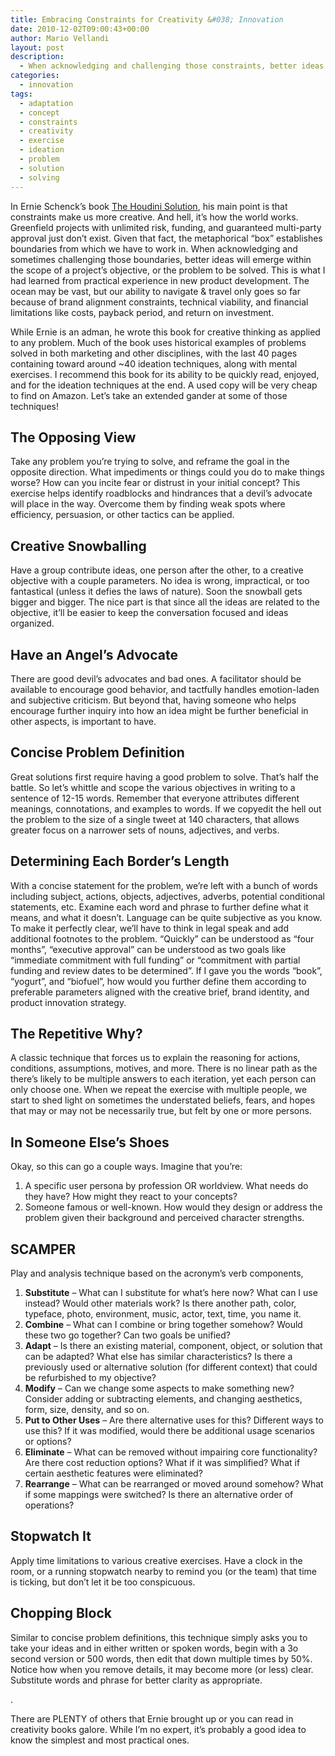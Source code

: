 ```yaml
---
title: Embracing Constraints for Creativity &#038; Innovation
date: 2010-12-02T09:00:43+00:00
author: Mario Vellandi
layout: post
description:
  - When acknowledging and challenging those constraints, better ideas will emerge within the scope of a project's objective, or the problem to be solved
categories:
  - innovation
tags:
  - adaptation
  - concept
  - constraints
  - creativity
  - exercise
  - ideation
  - problem
  - solution
  - solving
---
```

In Ernie Schenck&#8217;s book [The Houdini Solution](http://www.amazon.com/gp/product/007146204X?ie=UTF8&tag=melodinmarke-20&linkCode=as2&camp=1789&creative=390957&creativeASIN=007146204X), his main point is that constraints make us more creative. And hell, it&#8217;s how the world works. Greenfield projects with unlimited risk, funding, and guaranteed multi-party approval just don&#8217;t exist. Given that fact, the metaphorical &#8220;box&#8221; establishes boundaries from which we have to work in. When acknowledging and sometimes challenging those boundaries, better ideas will emerge within the scope of a project&#8217;s objective, or the problem to be solved. This is what I had learned from practical experience in new product development. The ocean may be vast, but our ability to navigate & travel only goes so far because of brand alignment constraints, technical viability, and financial limitations like costs, payback period, and return on investment.

While Ernie is an adman, he wrote this book for creative thinking as applied to any problem. Much of the book uses historical examples of problems solved in both marketing and other disciplines, with the last 40 pages containing toward around ~40 ideation techniques, along with mental exercises. I recommend this book for its ability to be quickly read, enjoyed, and for the ideation techniques at the end. A used copy will be very cheap to find on Amazon. Let&#8217;s take an extended gander at some of those techniques!

## The Opposing View

Take any problem you&#8217;re trying to solve, and reframe the goal in the opposite direction. What impediments or things could you do to make things worse? How can you incite fear or distrust in your initial concept? This exercise helps identify roadblocks and hindrances that a devil&#8217;s advocate will place in the way. Overcome them by finding weak spots where efficiency, persuasion, or other tactics can be applied.

## Creative Snowballing

Have a group contribute ideas, one person after the other, to a creative objective with a couple parameters. No idea is wrong, impractical, or too fantastical (unless it defies the laws of nature). Soon the snowball gets bigger and bigger. The nice part is that since all the ideas are related to the objective, it&#8217;ll be easier to keep the conversation focused and ideas organized.

## Have an Angel&#8217;s Advocate

There are good devil&#8217;s advocates and bad ones. A facilitator should be available to encourage good behavior, and tactfully handles emotion-laden and subjective criticism. But beyond that, having someone who helps encourage further inquiry into how an idea might be further beneficial in other aspects, is important to have.

## Concise Problem Definition

Great solutions first require having a good problem to solve. That&#8217;s half the battle. So let&#8217;s whittle and scope the various objectives in writing to a sentence of 12-15 words. Remember that everyone attributes different meanings, connotations, and examples to words. If we copyedit the hell out the problem to the size of a single tweet at 140 characters, that allows greater focus on a narrower sets of nouns, adjectives, and verbs.

## Determining Each Border&#8217;s Length

With a concise statement for the problem, we&#8217;re left with a bunch of words including subject, actions, objects, adjectives, adverbs, potential conditional statements, etc. Examine each word and phrase to further define what it means, and what it doesn&#8217;t. Language can be quite subjective as you know. To make it perfectly clear, we&#8217;ll have to think in legal speak and add additional footnotes to the problem. &#8220;Quickly&#8221; can be understood as &#8220;four months&#8221;, &#8220;executive approval&#8221; can be understood as two goals like &#8220;immediate commitment with full funding&#8221; or &#8220;commitment with partial funding and review dates to be determined&#8221;. If I gave you the words &#8220;book&#8221;, &#8220;yogurt&#8221;, and &#8220;biofuel&#8221;, how would you further define them according to preferable parameters aligned with the creative brief, brand identity, and product innovation strategy.

## The Repetitive Why?

A classic technique that forces us to explain the reasoning for actions, conditions, assumptions, motives, and more. There is no linear path as the there&#8217;s likely to be multiple answers to each iteration, yet each person can only choose one. When we repeat the exercise with multiple people, we start to shed light on sometimes the understated beliefs, fears, and hopes that may or may not be necessarily true, but felt by one or more persons.

## In Someone Else&#8217;s Shoes

Okay, so this can go a couple ways. Imagine that you&#8217;re:

  1. A specific user persona by profession OR worldview. What needs do they have? How might they react to your concepts?
  2. Someone famous or well-known. How would they design or address the problem given their background and perceived character strengths.

## SCAMPER

Play and analysis technique based on the acronym&#8217;s verb components,

  1. __Substitute__ &#8211; What can I substitute for what&#8217;s here now? What can I use instead? Would other materials work? Is there another path, color, typeface, photo, environment, music, actor, text, time, you name it.
  2. __Combine__ &#8211; What can I combine or bring together somehow? Would these two go together? Can two goals be unified?
  3. __Adapt__ &#8211; Is there an existing material, component, object, or solution that can be adapted? What else has similar characteristics? Is there a previously used or alternative solution (for different context) that could be refurbished to my objective?
  4. __Modify__ &#8211; Can we change some aspects to make something new? Consider adding or subtracting elements, and changing aesthetics, form, size, density, and so on.
  5. __Put to Other Uses__ &#8211; Are there alternative uses for this? Different ways to use this? If it was modified, would there be additional usage scenarios or options?
  6. __Eliminate__ &#8211; What can be removed without impairing core functionality? Are there cost reduction options? What if it was simplified? What if certain aesthetic features were eliminated?
  7. __Rearrange__ &#8211; What can be rearranged or moved around somehow? What if some mappings were switched? Is there an alternative order of operations?

## Stopwatch It

Apply time limitations to various creative exercises. Have a clock in the room, or a running stopwatch nearby to remind you (or the team) that time is ticking, but don&#8217;t let it be too conspicuous.

## Chopping Block

Similar to concise problem definitions, this technique simply asks you to take your ideas and in either written or spoken words, begin with a 3o second version or 500 words, then edit that down multiple times by 50%. Notice how when you remove details, it may become more (or less) clear. Substitute words and phrase for better clarity as appropriate.

.

There are PLENTY of others that Ernie brought up or you can read in creativity books galore. While I&#8217;m no expert, it&#8217;s probably a good idea to know the simplest and most practical ones.
